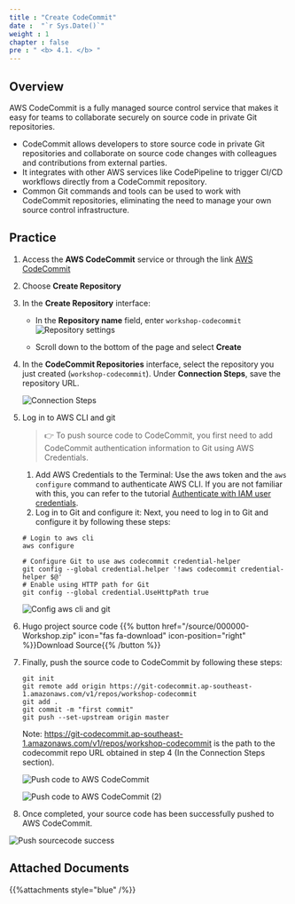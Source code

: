 ```yaml
---
title : "Create CodeCommit"
date :  "`r Sys.Date()`" 
weight : 1
chapter : false
pre : " <b> 4.1. </b> "
---
```

## Overview

AWS CodeCommit is a fully managed source control service that makes it easy for teams to collaborate securely on source code in private Git repositories.
- CodeCommit allows developers to store source code in private Git repositories and collaborate on source code changes with colleagues and contributions from external parties.
- It integrates with other AWS services like CodePipeline to trigger CI/CD workflows directly from a CodeCommit repository.
- Common Git commands and tools can be used to work with CodeCommit repositories, eliminating the need to manage your own source control infrastructure.

## Practice

1. Access the **AWS CodeCommit** service or through the link [AWS CodeCommit](https://console.aws.amazon.com/codesuite/codecommit/repositories)

2. Choose **Create Repository**

3. In the **Create Repository** interface:
   
    - In the **Repository name** field, enter `workshop-codecommit`
    ![Repository settings](/fcj-workshop1/images/4-cicd/4.1-codecommit/4.1.1-create.png)

    - Scroll down to the bottom of the page and select **Create**

4. In the **CodeCommit Repositories** interface, select the repository you just created (`workshop-codecommit`). Under **Connection Steps**, save the repository URL.

    ![Connection Steps](/fcj-workshop1/images/4-cicd/4.1-codecommit/4.1.2-connection.png)

5. Log in to AWS CLI and git

    > 👉 To push source code to CodeCommit, you first need to add CodeCommit authentication information to Git using AWS Credentials.
    
    1. Add AWS Credentials to the Terminal: Use the aws token and the `aws configure` command to authenticate AWS CLI. If you are not familiar with this, you can refer to the tutorial [Authenticate with IAM user credentials](https://docs.aws.amazon.com/cli/latest/userguide/cli-authentication-user.html).
   2. Log in to Git and configure it: Next, you need to log in to Git and configure it by following these steps:

    ```shell
    # Login to aws cli
    aws configure

    # Configure Git to use aws codecommit credential-helper
    git config --global credential.helper '!aws codecommit credential-helper $@'
    # Enable using HTTP path for Git
    git config --global credential.UseHttpPath true
    ```
    ![Config aws cli and git](/fcj-workshop1/images/4-cicd/4.1-codecommit/4.1.3-cli-config.png)

6. Hugo project source code {{% button href="/source/000000-Workshop.zip" icon="fas fa-download" icon-position="right" %}}Download Source{{% /button %}}

7. Finally, push the source code to CodeCommit by following these steps:

    ```shell
    git init
    git remote add origin https://git-codecommit.ap-southeast-1.amazonaws.com/v1/repos/workshop-codecommit
    git add .
    git commit -m "first commit"
    git push --set-upstream origin master
    ```

    Note: https://git-codecommit.ap-southeast-1.amazonaws.com/v1/repos/workshop-codecommit is the path to the codecommit repo URL obtained in step 4 (In the Connection Steps section).
  
    ![Push code to AWS CodeCommit](/fcj-workshop1/images/4-cicd/4.1-codecommit/4.1.4-git-commit.png)
  
    ![Push code to AWS CodeCommit (2)](/fcj-workshop1/images/4-cicd/4.1-codecommit/4.1.5-git-commit.png)

8. Once completed, your source code has been successfully pushed to AWS CodeCommit.

![Push sourcecode success](/fcj-workshop1/images/4-cicd/4.1-codecommit/4.1.6-commit-success.png)

## Attached Documents

{{%attachments style="blue" /%}}